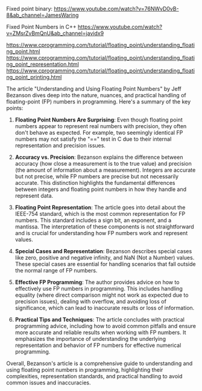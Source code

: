 




Fixed point binary:
https://www.youtube.com/watch?v=76NWvD0vB-8&ab_channel=JamesWaring

Fixed Point Numbers in C++
https://www.youtube.com/watch?v=ZMsrZvBmQnU&ab_channel=javidx9


https://www.cprogramming.com/tutorial/floating_point/understanding_floating_point.html
https://www.cprogramming.com/tutorial/floating_point/understanding_floating_point_representation.html
https://www.cprogramming.com/tutorial/floating_point/understanding_floating_point_printing.html


The article "Understanding and Using Floating Point Numbers" by Jeff Bezanson dives deep into the nature, nuances, and practical handling of floating-point (FP) numbers in programming. Here's a summary of the key points:

1. **Floating Point Numbers Are Surprising**: Even though floating point numbers appear to represent real numbers with precision, they often don't behave as expected. For example, two seemingly identical FP numbers may not satisfy the "==" test in C due to their internal representation and precision issues.

2. **Accuracy vs. Precision**: Bezanson explains the difference between accuracy (how close a measurement is to the true value) and precision (the amount of information about a measurement). Integers are accurate but not precise, while FP numbers are precise but not necessarily accurate. This distinction highlights the fundamental differences between integers and floating point numbers in how they handle and represent data.

3. **Floating Point Representation**: The article goes into detail about the IEEE-754 standard, which is the most common representation for FP numbers. This standard includes a sign bit, an exponent, and a mantissa. The interpretation of these components is not straightforward and is crucial for understanding how FP numbers work and represent values.

4. **Special Cases and Representation**: Bezanson describes special cases like zero, positive and negative infinity, and NaN (Not a Number) values. These special cases are essential for handling scenarios that fall outside the normal range of FP numbers.

5. **Effective FP Programming**: The author provides advice on how to effectively use FP numbers in programming. This includes handling equality (where direct comparison might not work as expected due to precision issues), dealing with overflow, and avoiding loss of significance, which can lead to inaccurate results or loss of information.

6. **Practical Tips and Techniques**: The article concludes with practical programming advice, including how to avoid common pitfalls and ensure more accurate and reliable results when working with FP numbers. It emphasizes the importance of understanding the underlying representation and behavior of FP numbers for effective numerical programming.

Overall, Bezanson's article is a comprehensive guide to understanding and using floating point numbers in programming, highlighting their complexities, representation standards, and practical handling to avoid common issues and inaccuracies.
